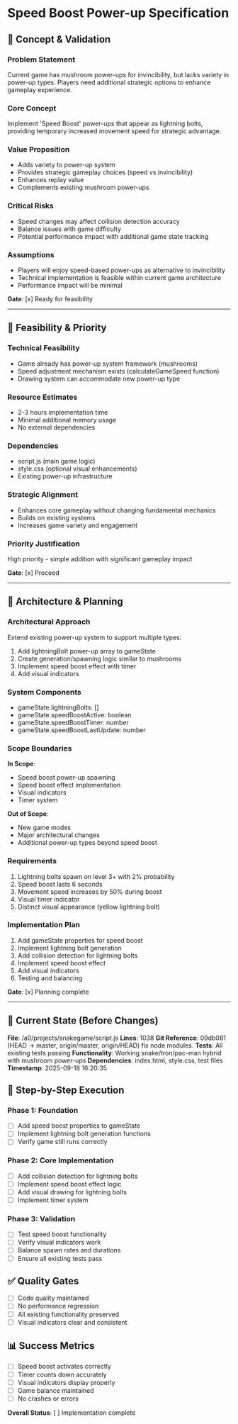 # Speed Boost Power-up Specification

## 🎯 Concept & Validation

### Problem Statement

Current game has mushroom power-ups for invincibility, but lacks variety in power-up types. Players need additional strategic options to enhance gameplay experience.

### Core Concept

Implement 'Speed Boost' power-ups that appear as lightning bolts, providing temporary increased movement speed for strategic advantage.

### Value Proposition

- Adds variety to power-up system
- Provides strategic gameplay choices (speed vs invincibility)
- Enhances replay value
- Complements existing mushroom power-ups

### Critical Risks

- Speed changes may affect collision detection accuracy
- Balance issues with game difficulty
- Potential performance impact with additional game state tracking

### Assumptions

- Players will enjoy speed-based power-ups as alternative to invincibility
- Technical implementation is feasible within current game architecture
- Performance impact will be minimal

**Gate**: [x] Ready for feasibility

---

## 🎯 Feasibility & Priority

### Technical Feasibility

- Game already has power-up system framework (mushrooms)
- Speed adjustment mechanism exists (calculateGameSpeed function)
- Drawing system can accommodate new power-up type

### Resource Estimates

- 2-3 hours implementation time
- Minimal additional memory usage
- No external dependencies

### Dependencies

- script.js (main game logic)
- style.css (optional visual enhancements)
- Existing power-up infrastructure

### Strategic Alignment

- Enhances core gameplay without changing fundamental mechanics
- Builds on existing systems
- Increases game variety and engagement

### Priority Justification

High priority - simple addition with significant gameplay impact

**Gate**: [x] Proceed

---

## 🎯 Architecture & Planning

### Architectural Approach

Extend existing power-up system to support multiple types:

1. Add lightningBolt power-up array to gameState
2. Create generation/spawning logic similar to mushrooms
3. Implement speed boost effect with timer
4. Add visual indicators

### System Components

- gameState.lightningBolts: []
- gameState.speedBoostActive: boolean
- gameState.speedBoostTimer: number
- gameState.speedBoostLastUpdate: number

### Scope Boundaries

**In Scope**:

- Speed boost power-up spawning
- Speed boost effect implementation
- Visual indicators
- Timer system

**Out of Scope**:

- New game modes
- Major architectural changes
- Additional power-up types beyond speed boost

### Requirements

1. Lightning bolts spawn on level 3+ with 2% probability
2. Speed boost lasts 6 seconds
3. Movement speed increases by 50% during boost
4. Visual timer indicator
5. Distinct visual appearance (yellow lightning bolt)

### Implementation Plan

1. Add gameState properties for speed boost
2. Implement lightning bolt generation
3. Add collision detection for lightning bolts
4. Implement speed boost effect
5. Add visual indicators
6. Testing and balancing

**Gate**: [x] Planning complete

---

## 🎯 Current State (Before Changes)

**File**: /a0/projects/snakegame/script.js
**Lines**: 1038
**Git Reference**: 09db081 (HEAD -> master, origin/master, origin/HEAD) fix node modules.
**Tests**: All existing tests passing
**Functionality**: Working snake/tron/pac-man hybrid with mushroom power-ups
**Dependencies**: index.html, style.css, test files
**Timestamp**: 2025-09-18 16:20:35

## 🚀 Step-by-Step Execution

### Phase 1: Foundation

- [ ] Add speed boost properties to gameState
- [ ] Implement lightning bolt generation functions
- [ ] Verify game still runs correctly

### Phase 2: Core Implementation

- [ ] Add collision detection for lightning bolts
- [ ] Implement speed boost effect logic
- [ ] Add visual drawing for lightning bolts
- [ ] Implement timer system

### Phase 3: Validation

- [ ] Test speed boost functionality
- [ ] Verify visual indicators work
- [ ] Balance spawn rates and durations
- [ ] Ensure all existing tests pass

## ✅ Quality Gates

- [ ] Code quality maintained
- [ ] No performance regression
- [ ] All existing functionality preserved
- [ ] Visual indicators clear and consistent

## 📊 Success Metrics

- [ ] Speed boost activates correctly
- [ ] Timer counts down accurately
- [ ] Visual indicators display properly
- [ ] Game balance maintained
- [ ] No crashes or errors

**Overall Status**: [ ] Implementation complete
